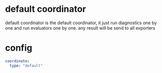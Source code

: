 # default coordinator

default coordinator is the default coordinator, it just run diagnostics one by one and run evaluators one by one.
any result will be send to all exporters

# config
```yaml
coordinate:
  type: "default"
```